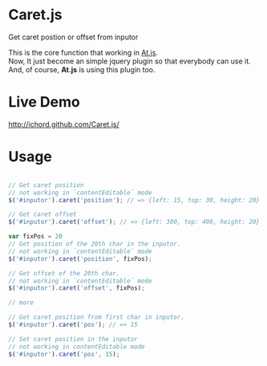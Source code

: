 Caret.js
========

Get caret postion or offset from inputor

This is the core function that working in [At.js](http://ichord.github.com/At.js).  
Now, It just become an simple jquery plugin so that everybody can use it.  
And, of course, **At.js** is using this plugin too.

Live Demo
=========

http://ichord.github.com/Caret.js/


Usage
=====

```javascript

// Get caret position
// not working in `contentEditable` mode
$('#inputor').caret('position'); // => {left: 15, top: 30, height: 20}

// Get caret offset
$('#inputor').caret('offset'); // => {left: 300, top: 400, height: 20}

var fixPos = 20
// Get position of the 20th char in the inputor.
// not working in `contentEditable` mode
$('#inputor').caret('position', fixPos);

// Get offset of the 20th char.
// not working in `contentEditable` mode
$('#inputor').caret('offset', fixPos);

// more

// Get caret position from first char in inputor.
$('#inputor').caret('pos'); // => 15

// Set caret position in the inputor
// not working in contentEditable mode
$('#inputor').caret('pos', 15);

```
